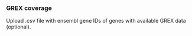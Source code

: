 ### GREX coverage 

Upload .csv file with ensembl gene IDs of genes with available GREX data (optional).
